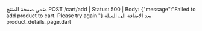 ضمن صفحة المنتج
 POST /cart/add | Status: 500 | Body: {"message":"Failed to add product to cart. Please try again."}
 بعد الاضافة الى السلة
 product_details_page.dart